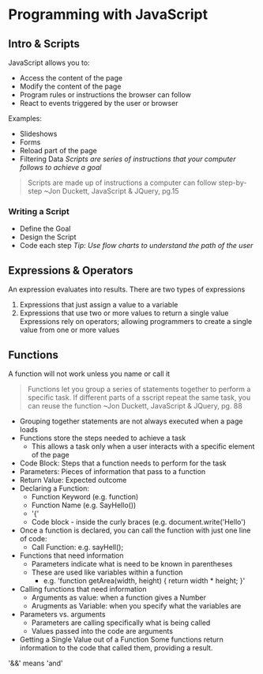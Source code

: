 # Programming with JavaScript

## Intro & Scripts
JavaScript allows you to:
- Access the content of the page
- Modify the content of the page
- Program rules or instructions the browser can follow
- React to events triggered by the user or browser

Examples:
- Slideshows
- Forms
- Reload part of the page
- Filtering Data
*Scripts are series of instructions that your computer follows to achieve a goal*
> Scripts are made up of instructions a computer can follow step-by-step ~Jon Duckett, JavaScript & JQuery, pg.15
### Writing a Script
- Define the Goal
- Design the Script
- Code each step
*Tip: Use flow charts to understand the path of the user*

## Expressions & Operators
An expression evaluates into results. There are two types of expressions
1. Expressions that just assign a value to a variable
1. Expressions that use two or more values to return a single value
Expressions rely on operators; allowing programmers to create a single value from one or more values

## Functions
A function will not work unless you name or call it
> Functions let you group a series of statements together to perform a specific task. If different parts of a sscript repeat the same task, you can reuse the function ~Jon Duckett, JavaScript & JQuery, pg. 88

- Grouping together statements are not always executed when a page loads
- Functions store the steps needed to achieve a task 
    - This allows a task only when a user interacts with a specific element of the page
- Code Block: Steps that a function needs to perform for the task
- Parameters: Pieces of information that pass to a function
- Return Value: Expected outcome
- Declaring a Function:
    - Function Keyword (e.g. function)
    - Function Name (e.g. SayHello())
    - '{'
    - Code block - inside the curly braces (e.g. document.write('Hello')
- Once a function is declared, you can call the function with just one line of code:
    - Call Function: e.g. sayHell();
- Functions that need information
    - Parameters indicate what is need to be known in parentheses
    - These are used like variables within a function
        - e.g. 'function getArea(width, height) {
            return width * height;
        }'
- Calling functions that need information
    - Arguments as value: when a function gives a Number
    - Arugments as Variable: when you specify what the variables are
- Parameters vs. arguments
    - Parameters are calling specifically what is being called
    - Values passed into the code are arguments
- Getting a Single Value out of a Function
Some functions return information to the code that called them, providing a result.

'&&' means 'and'